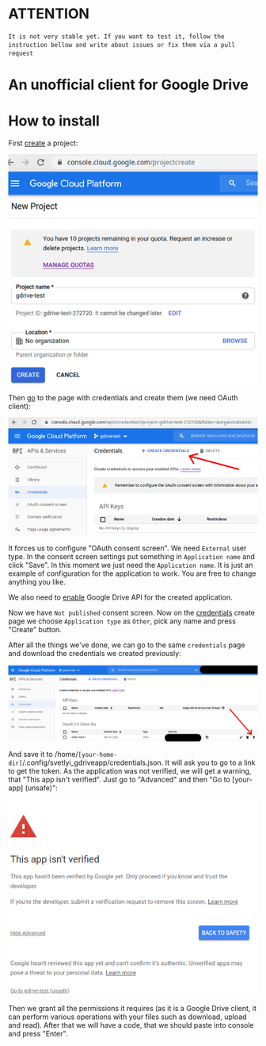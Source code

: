 # ATTENTION

`It is not very stable yet. If you want to test it, follow the instruction bellow
and write about issues or fix them via a pull request`

An unofficial client for Google Drive
=====

# How to install

First [create](https://console.cloud.google.com/projectcreate) a project:

![create-project](documentation/create-project.png "Create project")

Then [go](https://console.cloud.google.com/apis/credentials) to the page with credentials and create them (we need OAuth client):

![create-credentials](documentation/create-credentials.png "Create credentials")

It forces us to configure "OAuth consent screen". We need `External` user type. 
In the consent screen settings put something in `Application name` and click "Save". 
In this moment we just need the `Application name`. It is just an example of configuration for the application to work.
You are free to change anything you like.

We also need to [enable](https://console.developers.google.com/apis/library/drive.googleapis.com) Google Drive API for 
the created application.

Now we have `Not published` consent screen. 
Now on the [credentials](https://console.cloud.google.com/apis/credentials/oauthclient) create page we 
choose `Application type` as `Other`, pick any name and press "Create" button.

After all the things we've done, we can go to the same `credentials` page and download the credentials 
we created previously:

![download-credentials](documentation/download-credentials.png "Download credentials")

And save it to /home/`[your-home-dir]`/.config/svetlyi_gdriveapp/credentials.json. It will ask you to go to a link to get the token.
As the application was not verified, we will get a warning, that "This app isn't verified". Just go to "Advanced" and
then "Go to [your-app] (unsafe)":

![not-verified](documentation/not-verified.png "This app isn't verified")

Then we grant all the permissions it requires (as it is a Google Drive client, it can perform various operations with 
your files such as download, upload and read). After that we will have a code, that we should paste into console and 
press "Enter".
